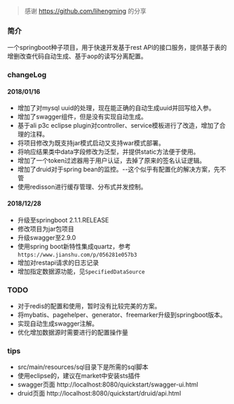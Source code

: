 >感谢 https://github.com/lihengming 的分享

### 简介
一个springboot种子项目，用于快速开发基于rest API的接口服务，提供基于表的增删改查代码自动生成、基于aop的读写分离配置。

### changeLog
#### 2018/01/16
- 增加了对mysql uuid的处理，现在能正确的自动生成uuid并回写给入参。
- 增加了swagger组件，但是没有实现自动生成。
- 基于ali p3c eclipse plugin对controller、service模板进行了改造，增加了合理的注释。
- 将项目修改为既支持jar模式启动又支持war模式部署。
- 将响应结果类中data字段修改为泛型，并提供static方法便于使用。
- 增加了一个token过滤器用于用户认证，去掉了原来的签名认证逻辑。
- 增加了druid对于spring bean的监控。--这个似乎有配置化的解决方案，先不管
- 使用redisson进行缓存管理、分布式并发控制。

#### 2018/12/28
- 升级至springboot 2.1.1.RELEASE
- 修改项目为jar包项目
- 升级swagger至2.9.0
- 使用spring boot新特性集成quartz，参考 `https://www.jianshu.com/p/056281e057b3`
- 增加对restapi请求的日志记录
- 增加指定数据源功能，见`SpecifiedDataSource`

### TODO
- 对于redis的配置和使用，暂时没有比较完美的方案。
- 将mybatis、pagehelper、generator、freemarker升级到springboot版本。
- 实现自动生成swagger注解。
- 优化增加数据源时需要进行的配置操作量

### tips
- src/main/resources/sql目录下是所需的sql脚本
- 使用eclipse的，建议在market中安装sts插件
- swagger页面 http://localhost:8080/quickstart/swagger-ui.html
- druid页面 http://localhost:8080/quickstart/druid/api.html